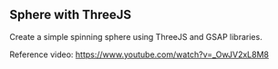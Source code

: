 ## Sphere with ThreeJS
Create a simple spinning sphere using ThreeJS and GSAP libraries.

Reference video: https://www.youtube.com/watch?v=_OwJV2xL8M8
